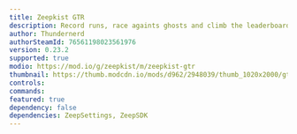 ```yaml
---
title: Zeepkist GTR
description: Record runs, race againts ghosts and climb the leaderboard.
author: Thundernerd
authorSteamId: 76561198023561976
version: 0.23.2
supported: true
modio: https://mod.io/g/zeepkist/m/zeepkist-gtr
thumbnail: https://thumb.modcdn.io/mods/d962/2948039/thumb_1020x2000/gtr_new.png
controls:
commands:
featured: true
dependency: false
dependencies: ZeepSettings, ZeepSDK
---
```

